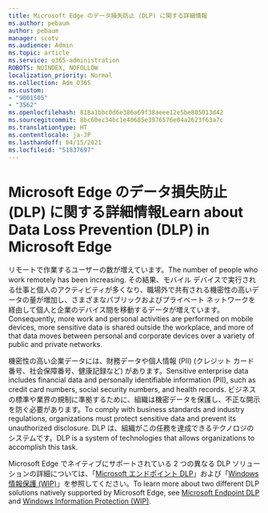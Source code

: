 ```yaml
---
title: Microsoft Edge のデータ損失防止 (DLP) に関する詳細情報
ms.author: pebaum
author: pebaum
manager: scotv
ms.audience: Admin
ms.topic: article
ms.service: o365-administration
ROBOTS: NOINDEX, NOFOLLOW
localization_priority: Normal
ms.collection: Adm_O365
ms.custom:
- "9001505"
- "3562"
ms.openlocfilehash: 818a1bbc0d6e386a69f38aeee12e5be805013d42
ms.sourcegitcommit: 8bc60ec34bc1e40685e3976576e04a2623f63a7c
ms.translationtype: HT
ms.contentlocale: ja-JP
ms.lasthandoff: 04/15/2021
ms.locfileid: "51837697"
---
```

# <a name="learn-about-data-loss-prevention-dlp-in-microsoft-edge"></a><span data-ttu-id="f8aed-102">Microsoft Edge のデータ損失防止 (DLP) に関する詳細情報</span><span class="sxs-lookup"><span data-stu-id="f8aed-102">Learn about Data Loss Prevention (DLP) in Microsoft Edge</span></span>

<span data-ttu-id="f8aed-103">リモートで作業するユーザーの数が増えています。</span><span class="sxs-lookup"><span data-stu-id="f8aed-103">The number of people who work remotely has been increasing.</span></span> <span data-ttu-id="f8aed-104">その結果、モバイル デバイスで実行される仕事と個人のアクティビティが多くなり、職場外で共有される機密性の高いデータの量が増加し、さまざまなパブリックおよびプライベート ネットワークを経由して個人と企業のデバイス間を移動するデータが増えています。</span><span class="sxs-lookup"><span data-stu-id="f8aed-104">Consequently, more work and personal activities are performed on mobile devices, more sensitive data is shared outside the workplace, and more of that data moves between personal and corporate devices over a variety of public and private networks.</span></span>

<span data-ttu-id="f8aed-105">機密性の高い企業データには、財務データや個人情報 (PII) (クレジット カード番号、社会保障番号、健康記録など) があります。</span><span class="sxs-lookup"><span data-stu-id="f8aed-105">Sensitive enterprise data includes financial data and personally identifiable information (PII), such as credit card numbers, social security numbers, and health records.</span></span> <span data-ttu-id="f8aed-106">ビジネスの標準や業界の規制に準拠するために、組織は機密データを保護し、不正な開示を防ぐ必要があります。</span><span class="sxs-lookup"><span data-stu-id="f8aed-106">To comply with business standards and industry regulations, organizations must protect sensitive data and prevent its unauthorized disclosure.</span></span> <span data-ttu-id="f8aed-107">DLP は、組織がこの任務を達成できるテクノロジのシステムです。</span><span class="sxs-lookup"><span data-stu-id="f8aed-107">DLP is a system of technologies that allows organizations to accomplish this task.</span></span>

<span data-ttu-id="f8aed-108">Microsoft Edge でネイティブにサポートされている 2 つの異なる DLP ソリューションの詳細については、「[Microsoft エンドポイント DLP](https://go.microsoft.com/fwlink/?linkid=2151765)」および「[Windows 情報保護 (WIP)](https://go.microsoft.com/fwlink/?linkid=2151766)」を参照してください。</span><span class="sxs-lookup"><span data-stu-id="f8aed-108">To learn more about two different DLP solutions natively supported by Microsoft Edge, see [Microsoft Endpoint DLP](https://go.microsoft.com/fwlink/?linkid=2151765) and [Windows Information Protection (WIP)](https://go.microsoft.com/fwlink/?linkid=2151766).</span></span>